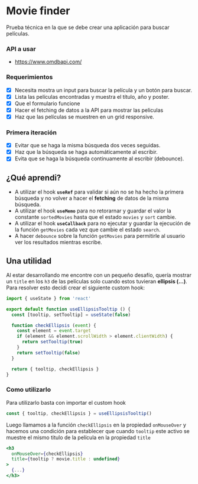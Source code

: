 # Movie finder

Prueba técnica en la que se debe crear una aplicación para buscar películas.

### API a usar

- https://www.omdbapi.com/

### Requerimientos

- [X] Necesita mostra un input para buscar la película y un botón para buscar.
- [X] Lista las películas encontradas y muestra el título, año y poster.
- [X] Que el formulario funcione
- [X] Hacer el fetching de datos a la API para mostrar las peliculas
- [X] Haz que las películas se muestren en un grid responsive.

### Primera iteración

- [X] Evitar que se haga la misma búsqueda dos veces seguidas.
- [X] Haz que la búsqueda se haga automáticamente al escribir.
- [X] Evita que se haga la búsqueda continuamente al escribir (debounce).

## ¿Qué aprendi?

- A utilizar el hook **`useRef`** para validar si aún no se ha hecho la primera búsqueda y no volver a hacer el **fetching** de datos de la misma búsqueda.
- A utilizar el hook **`useMemo`** para no retorarnar y guardar el valor la constante `sortedMovies` hasta que el estado `movies` y `sort` cambie.
- A utilizar el hook **`useCallback`** para no ejecutar y guardar la ejecución de la función `getMovies` cada vez que cambie el estado `search`.
- A hacer `debounce` sobre la función `getMovies` para permitirle al usuario ver los resultados mientras escribe.

## Una utilidad

Al estar desarrollando me encontre con un pequeño desafío, quería mostrar un `title` en los `h3` de las películas solo cuando estos tuvieran **ellipsis (...)**.
Para resolver esto decídi crear el siguiente custom hook:

``` jsx
import { useState } from 'react'

export default function useEllipsisTooltip () {
  const [tooltip, setTooltip] = useState(false)

  function checkEllipsis (event) {
    const element = event.target
    if (element && element.scrollWidth > element.clientWidth) {
      return setTooltip(true)
    }
    return setTooltip(false)
  }

  return { tooltip, checkEllipsis }
}

```
### Como utilizarlo

Para utilizarlo basta con importar el custom hook 

```jsx
const { tooltip, checkEllipsis } = useEllipsisTooltip()
```

Luego llamamos a la función `checkEllipsis` en la propiedad `onMouseOver` y hacemos una condición para establecer que cuando `tooltip` este activo se muestre el mismo titulo de la película en la propiedad `title`

```jsx
<h3
  onMouseOver={checkEllipsis}
  title={tooltip ? movie.title : undefined}
>
  {...}
</h3>
```
